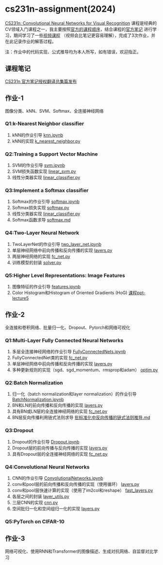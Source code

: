 # cs231n-assignment(2024)
[CS231n: Convolutional Neural Networks for Visual Recognition](https://cs231n.github.io/) 课程是经典的CV领域入门课程之一，我主要按照[官方的课程顺序](https://cs231n.stanford.edu/schedule.html)，结合课程的[官方笔记](https://cs231n.github.io/) 进行学习，期间学习了一些[视频课程](https://www.bilibili.com/video/BV1K7411W7So?spm_id_from=333.788.videopod.episodes&vd_source=9b0bab44f379d04b6954be4ca93b4b5a) （视频会比笔记更容易理解），完成了3次作业，并在此记录作业的解答过程。

注：作业中的代码实现、公式推导均为本人所写，如有错误，欢迎指正。

## 课程笔记
[CS231n 官方笔记授权翻译总集篇发布](https://github.com/whyscience/CS231n-Note-Translation_CN/tree/master)

## 作业-1
图像分类、kNN、SVM、Softmax、全连接神经网络
### Q1:k-Nearest Neighbor classifier
1. kNN的作业引导 [knn.ipynb](https://github.com/ruip0729/cs231n/blob/main/assignment1/knn.ipynb)
2. kNN的实现 [k_nearest_neighbor.py](https://github.com/ruip0729/cs231n/blob/main/assignment1/cs231n/classifiers/k_nearest_neighbor.py)
### Q2:Training a Support Vector Machine
1. SVM的作业引导 [svm.ipynb](https://github.com/ruip0729/cs231n/blob/main/assignment1/svm.ipynb)
2. SVM损失函数实现 [linear_svm.py](https://github.com/ruip0729/cs231n/blob/main/assignment1/cs231n/classifiers/linear_svm.py)
3. 线性分类器实现 [linear_classifier.py](https://github.com/ruip0729/cs231n/blob/main/assignment1/cs231n/classifiers/linear_classifier.py)
### Q3:Implement a Softmax classifier
1. Softmax的作业引导 [softmax.ipynb](https://github.com/ruip0729/cs231n/blob/main/assignment1/softmax.ipynb)
2. Softmax损失实现 [softmax.py](https://github.com/ruip0729/cs231n/blob/main/assignment1/cs231n/classifiers/softmax.py)
3. 线性分类器实现 [linear_classifier.py](https://github.com/ruip0729/cs231n/blob/main/assignment1/cs231n/classifiers/linear_classifier.py)
4. Softmax函数求导 [softmax.md](https://github.com/ruip0729/cs231n/blob/main/%E8%A1%A5%E5%85%85%E5%86%85%E5%AE%B9/softmax%E5%87%BD%E6%95%B0%E6%B1%82%E5%AF%BC.md)
### Q4:Two-Layer Neural Network
1. TwoLayerNet的作业引导 [two_layer_net.ipynb](https://github.com/ruip0729/cs231n-assignment/blob/main/assignment1/two_layer_net.ipynb)
2. 单层神经网络中前向传播和反向传播的实现 [layers.py](https://github.com/ruip0729/cs231n-assignment/blob/main/assignment1/cs231n/layers.py)
3. 两层神经网络的实现 [fc_net.py](https://github.com/ruip0729/cs231n-assignment/blob/main/assignment1/cs231n/classifiers/fc_net.py)
4. 训练模型的封装 [solver.py](https://github.com/ruip0729/cs231n-assignment/blob/main/assignment1/cs231n/solver.py)
### Q5:Higher Level Representations: Image Features
1. 图像特征的作业引导 [features.ipynb](https://github.com/ruip0729/cs231n-assignment/blob/main/assignment1/features.ipynb)
2. Color Histogram和Histogram of Oriented Gradients (HoG) [课程ppt-lecture5](https://cs231n.stanford.edu/slides/2024/lecture_5.pdf)
## 作业-2
全连接和卷积网络、批量归一化、Dropout、Pytorch和网络可视化
### Q1:Multi-Layer Fully Connected Neural Networks
1. 多层全连接神经网络的作业引导 [FullyConnectedNets.ipynb](https://github.com/ruip0729/cs231n-assignment/blob/main/assignment2/FullyConnectedNets.ipynb)
2. FullyConnectedNet类的实现 [fc_net.py](https://github.com/ruip0729/cs231n-assignment/blob/main/assignment2/cs231n/classifiers/fc_net.py)
3. 单层神经网络中前向传播和反向传播的实现 [layers.py](https://github.com/ruip0729/cs231n-assignment/blob/main/assignment2/cs231n/layers.py)
4. 多种更新规则的实现（sgd、sgd_momentum、rmsprop和adam） [optim.py](https://github.com/ruip0729/cs231n-assignment/blob/main/assignment2/cs231n/optim.py)
### Q2:Batch Normalization
1. 归一化（batch normalization和layer normalization）的作业引导 [BatchNormalization.ipynb](https://github.com/ruip0729/cs231n-assignment/blob/main/assignment2/BatchNormalization.ipynb)
2. BN和LN的前向传播和反向传播的实现 [layers.py](https://github.com/ruip0729/cs231n-assignment/blob/main/assignment2/cs231n/layers.py)
3. 具有BN或LN层的全连接神经网络的实现 [fc_net.py](https://github.com/ruip0729/cs231n-assignment/blob/main/assignment2/cs231n/classifiers/fc_net.py)
4. BN层反向传播利用链式法则求导 [批标准化中反向传播的链式法则推导.md](https://github.com/ruip0729/cs231n-assignment/blob/main/%E8%A1%A5%E5%85%85%E5%86%85%E5%AE%B9/%E6%89%B9%E6%A0%87%E5%87%86%E5%8C%96%E4%B8%AD%E5%8F%8D%E5%90%91%E4%BC%A0%E6%92%AD%E7%9A%84%E9%93%BE%E5%BC%8F%E6%B3%95%E5%88%99%E6%8E%A8%E5%AF%BC.md)
### Q3:Dropout
1. Dropout的作业引导 [Dropout.ipynb](https://github.com/ruip0729/cs231n-assignment/blob/main/assignment2/Dropout.ipynb)
2. Dropout层的前向传播与反向传播的实现 [layers.py](https://github.com/ruip0729/cs231n-assignment/blob/main/assignment2/cs231n/layers.py)
3. 具有Dropout层的全连接神经网络的实现 [fc_net.py](https://github.com/ruip0729/cs231n-assignment/blob/main/assignment2/cs231n/classifiers/fc_net.py)
### Q4:Convolutional Neural Networks
1. CNN的作业引导 [ConvolutionalNetworks.ipynb](https://github.com/ruip0729/cs231n-assignment/blob/main/assignment2/ConvolutionalNetworks.ipynb)
2. conv和pool层的前向传播和反向传播的实现（使用循环） [layers.py](https://github.com/ruip0729/cs231n-assignment/blob/main/assignment2/cs231n/layers.py)
3. conv和pool层快速计算的实现（使用了im2col和reshape） [fast_layers.py](https://github.com/ruip0729/cs231n-assignment/blob/main/assignment2/cs231n/fast_layers.py)
4. 各层之间的封装 [layer_utils.py](https://github.com/ruip0729/cs231n-assignment/blob/main/assignment2/cs231n/layer_utils.py)
5. 三层CNN的实现 [cnn.py](https://github.com/ruip0729/cs231n-assignment/blob/main/assignment2/cs231n/classifiers/cnn.py)
6. 空间批归一化和空间组归一化的实现 [layers.py](https://github.com/ruip0729/cs231n-assignment/blob/main/assignment2/cs231n/layers.py)
### Q5:PyTorch on CIFAR-10

## 作业-3
网络可视化、使用RNN和Transformer的图像描述、生成对抗网络、自监督对比学习
